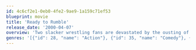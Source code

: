 ```yaml
---
id: 4c6cf2e1-0eb0-4fe2-9ae9-1a159c71ef53
blueprint: movie
title: 'Ready to Rumble'
release_date: '2000-04-07'
overview: 'Two slacker wrestling fans are devastated by the ousting of their favorite character by an unscrupulous promoter.'
genres: '[{"id": 28, "name": "Action"}, {"id": 35, "name": "Comedy"}, {"id": 18, "name": "Drama"}]'
---
```

